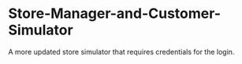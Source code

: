 # Store-Manager-and-Customer-Simulator
A more updated store simulator that requires credentials for the login.
